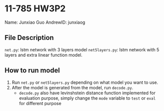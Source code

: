 # 11-785 HW3P2
Name: Junxiao Guo
AndrewID: junxiaog

## File Description

`net.py`: lstm network with 3 layers model
`net5layers.py`: lstm network with 5 layers and extra linear function model.

## How to run model

1. Run `net.py` or `net5layers.py` depending on what model you want to use.
2. After the model is generated from the model, run `decode.py`.
	- `decode.py` also have levinshstein distance function implemented for evaluation purpose, simply change the `mode` variable to `test` or `eval` for different purpose
